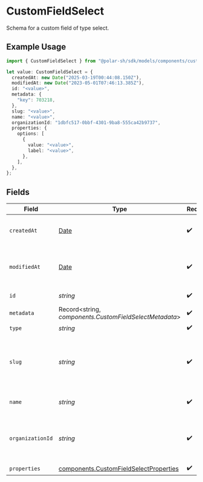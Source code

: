 # CustomFieldSelect

Schema for a custom field of type select.

## Example Usage

```typescript
import { CustomFieldSelect } from "@polar-sh/sdk/models/components/customfieldselect.js";

let value: CustomFieldSelect = {
  createdAt: new Date("2025-03-19T00:44:08.150Z"),
  modifiedAt: new Date("2023-05-01T07:46:13.385Z"),
  id: "<value>",
  metadata: {
    "key": 703218,
  },
  slug: "<value>",
  name: "<value>",
  organizationId: "1dbfc517-0bbf-4301-9ba8-555ca42b9737",
  properties: {
    options: [
      {
        value: "<value>",
        label: "<value>",
      },
    ],
  },
};
```

## Fields

| Field                                                                                            | Type                                                                                             | Required                                                                                         | Description                                                                                      | Example                                                                                          |
| ------------------------------------------------------------------------------------------------ | ------------------------------------------------------------------------------------------------ | ------------------------------------------------------------------------------------------------ | ------------------------------------------------------------------------------------------------ | ------------------------------------------------------------------------------------------------ |
| `createdAt`                                                                                      | [Date](https://developer.mozilla.org/en-US/docs/Web/JavaScript/Reference/Global_Objects/Date)    | :heavy_check_mark:                                                                               | Creation timestamp of the object.                                                                |                                                                                                  |
| `modifiedAt`                                                                                     | [Date](https://developer.mozilla.org/en-US/docs/Web/JavaScript/Reference/Global_Objects/Date)    | :heavy_check_mark:                                                                               | Last modification timestamp of the object.                                                       |                                                                                                  |
| `id`                                                                                             | *string*                                                                                         | :heavy_check_mark:                                                                               | The ID of the object.                                                                            |                                                                                                  |
| `metadata`                                                                                       | Record<string, *components.CustomFieldSelectMetadata*>                                           | :heavy_check_mark:                                                                               | N/A                                                                                              |                                                                                                  |
| `type`                                                                                           | *string*                                                                                         | :heavy_check_mark:                                                                               | N/A                                                                                              |                                                                                                  |
| `slug`                                                                                           | *string*                                                                                         | :heavy_check_mark:                                                                               | Identifier of the custom field. It'll be used as key when storing the value.                     |                                                                                                  |
| `name`                                                                                           | *string*                                                                                         | :heavy_check_mark:                                                                               | Name of the custom field.                                                                        |                                                                                                  |
| `organizationId`                                                                                 | *string*                                                                                         | :heavy_check_mark:                                                                               | The ID of the organization owning the custom field.                                              | 1dbfc517-0bbf-4301-9ba8-555ca42b9737                                                             |
| `properties`                                                                                     | [components.CustomFieldSelectProperties](../../models/components/customfieldselectproperties.md) | :heavy_check_mark:                                                                               | N/A                                                                                              |                                                                                                  |
